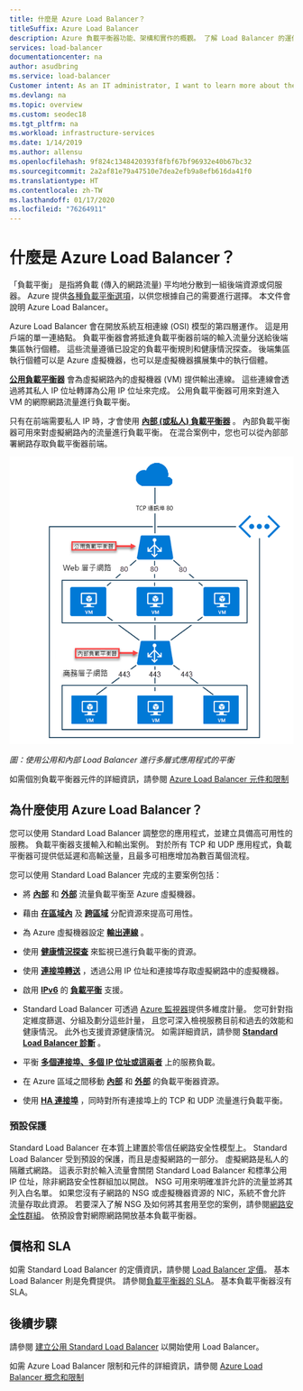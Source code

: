 ```yaml
---
title: 什麼是 Azure Load Balancer？
titleSuffix: Azure Load Balancer
description: Azure 負載平衡器功能、架構和實作的概觀。 了解 Load Balancer 的運作方式，以及如何將其用於雲端。
services: load-balancer
documentationcenter: na
author: asudbring
ms.service: load-balancer
Customer intent: As an IT administrator, I want to learn more about the Azure Load Balancer service and what I can use it for.
ms.devlang: na
ms.topic: overview
ms.custom: seodec18
ms.tgt_pltfrm: na
ms.workload: infrastructure-services
ms.date: 1/14/2019
ms.author: allensu
ms.openlocfilehash: 9f824c1348420393f8fbf67bf96932e40b67bc32
ms.sourcegitcommit: 2a2af81e79a47510e7dea2efb9a8efb616da41f0
ms.translationtype: HT
ms.contentlocale: zh-TW
ms.lasthandoff: 01/17/2020
ms.locfileid: "76264911"
---
```

# <a name="what-is-azure-load-balancer"></a>什麼是 Azure Load Balancer？

「負載平衡」  是指將負載 (傳入的網路流量) 平均地分散到一組後端資源或伺服器。 Azure 提供[各種負載平衡選項](https://docs.microsoft.com/azure/architecture/guide/technology-choices/load-balancing-overview)，以供您根據自己的需要進行選擇。 本文件會說明 Azure Load Balancer。

Azure Load Balancer 會在開放系統互相連線 (OSI) 模型的第四層運作。 這是用戶端的單一連絡點。 負載平衡器會將抵達負載平衡器前端的輸入流量分送給後端集區執行個體。 這些流量遵循已設定的負載平衡規則和健康情況探查。 後端集區執行個體可以是 Azure 虛擬機器，也可以是虛擬機器擴展集中的執行個體。

**[公用負載平衡器](./concepts-limitations.md#publicloadbalancer)** 會為虛擬網路內的虛擬機器 (VM) 提供輸出連線。 這些連線會透過將其私人 IP 位址轉譯為公用 IP 位址來完成。 公用負載平衡器可用來對進入 VM 的網際網路流量進行負載平衡。

只有在前端需要私人 IP 時，才會使用 **[內部 (或私人) 負載平衡器](./concepts-limitations.md#internalloadbalancer)** 。 內部負載平衡器可用來對虛擬網路內的流量進行負載平衡。 在混合案例中，您也可以從內部部署網路存取負載平衡器前端。

<div align="center">
  <img src='./media/load-balancer-overview/IC744147.png'>
</div>

*圖：使用公用和內部 Load Balancer 進行多層式應用程式的平衡*

如需個別負載平衡器元件的詳細資訊，請參閱 [Azure Load Balancer 元件和限制](./concepts-limitations.md)

## <a name="why-use-azure-load-balancer"></a>為什麼使用 Azure Load Balancer？
您可以使用 Standard Load Balancer 調整您的應用程式，並建立具備高可用性的服務。 負載平衡器支援輸入和輸出案例。 對於所有 TCP 和 UDP 應用程式，負載平衡器可提供低延遲和高輸送量，且最多可相應增加為數百萬個流程。

您可以使用 Standard Load Balancer 完成的主要案例包括：

- 將 **[內部](https://docs.microsoft.com/azure/load-balancer/tutorial-load-balancer-standard-manage-portal)** 和 **[外部](https://docs.microsoft.com/azure/load-balancer/tutorial-load-balancer-standard-internal-portal)** 流量負載平衡至 Azure 虛擬機器。

- 藉由 **[在區域內](https://docs.microsoft.com/azure/load-balancer/tutorial-load-balancer-standard-public-zonal-portal)** 及 **[跨區域](https://docs.microsoft.com/azure/load-balancer/tutorial-load-balancer-standard-public-zone-redundant-portal)** 分配資源來提高可用性。

- 為 Azure 虛擬機器設定 **[輸出連線](https://docs.microsoft.com/azure/load-balancer/load-balancer-outbound-connections)** 。

- 使用 **[健康情況探查](https://docs.microsoft.com/azure/load-balancer/load-balancer-custom-probe-overview)** 來監視已進行負載平衡的資源。

- 使用 **[連接埠轉送](https://docs.microsoft.com/azure/load-balancer/tutorial-load-balancer-port-forwarding-portal)** ，透過公用 IP 位址和連接埠存取虛擬網路中的虛擬機器。

- 啟用 **[IPv6](https://docs.microsoft.com/azure/virtual-network/ipv6-overview)** 的 **[負載平衡](https://docs.microsoft.com/azure/virtual-network/virtual-network-ipv4-ipv6-dual-stack-standard-load-balancer-powershell)** 支援。

- Standard Load Balancer 可透過 [Azure 監視器](https://docs.microsoft.com/azure/azure-monitor/overview)提供多維度計量。  您可針對指定維度篩選、分組及劃分這些計量，  且您可深入檢視服務目前和過去的效能和健康情況。  此外也支援資源健康情況。 如需詳細資訊，請參閱 **[Standard Load Balancer 診斷](load-balancer-standard-diagnostics.md)** 。

- 平衡 **[多個連接埠、多個 IP 位址或這兩者](https://docs.microsoft.com/azure/load-balancer/load-balancer-multivip-overview)** 上的服務負載。

- 在 Azure 區域之間移動 **[內部](https://docs.microsoft.com/azure/load-balancer/move-across-regions-internal-load-balancer-portal)** 和 **[外部](https://docs.microsoft.com/azure/load-balancer/move-across-regions-external-load-balancer-portal)** 的負載平衡器資源。

- 使用 **[HA 連接埠](https://docs.microsoft.com/azure/load-balancer/load-balancer-ha-ports-overview)** ，同時對所有連接埠上的 TCP 和 UDP 流量進行負載平衡。

### <a name="securebydefault"></a>預設保護

Standard Load Balancer 在本質上建置於零信任網路安全性模型上。 Standard Load Balancer 受到預設的保護，而且是虛擬網路的一部分。 虛擬網路是私人的隔離式網路。  這表示對於輸入流量會關閉 Standard Load Balancer 和標準公用 IP 位址，除非網路安全性群組加以開啟。 NSG 可用來明確准許允許的流量並將其列入白名單。  如果您沒有子網路的 NSG 或虛擬機器資源的 NIC，系統不會允許流量存取此資源。 若要深入了解 NSG 及如何將其套用至您的案例，請參閱[網路安全性群組](../virtual-network/security-overview.md)。
依預設會對網際網路開放基本負載平衡器。


## <a name="pricing-and-sla"></a>價格和 SLA

如需 Standard Load Balancer 的定價資訊，請參閱 [Load Balancer 定價](https://azure.microsoft.com/pricing/details/load-balancer/)。
基本 Load Balancer 則是免費提供。
請參閱[負載平衡器的 SLA](https://aka.ms/lbsla)。 基本負載平衡器沒有 SLA。

## <a name="next-steps"></a>後續步驟

請參閱 [建立公用 Standard Load Balancer](quickstart-load-balancer-standard-public-portal.md) 以開始使用 Load Balancer。

如需 Azure Load Balancer 限制和元件的詳細資訊，請參閱 [Azure Load Balancer 概念和限制](./concepts-limitations.md)
